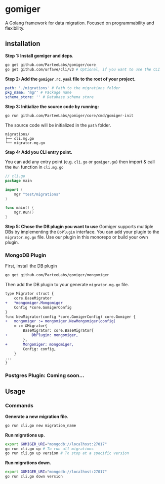# gomiger

A Golang framework for data migration. Focused on programmability and flexibility.

## installation

**Step 1: Install gomiger and deps.**

```bash
go get github.com/ParteeLabs/gomiger/core
go get github.com/urfave/cli/v3 # Optional, if you want to use the CLI
```

**Step 2: Add the `gomiger.rc.yaml` file to the root of your project.**

```yaml
path: './migrations' # Path to the migrations folder
pkg_name: 'mgr' # Package name
schema_store: '' # Database schema store
```

**Step 3: Initialize the source code by running:**

```bash
go run github.com/ParteeLabs/gomiger/core/cmd/gomiger-init
```

The source code will be initialized in the `path` folder.

```plaintext
migrations/
├── cli.mg.go
└── migrator.mg.go
```

**Step 4: Add you CLI entry point.**

You can add any entry point (e.g. `cli.go` or `gomiger.go`) then import & call the `Run` function in `cli.mg.go`

```go
// cli.go
package main

import (
	mgr "test/migrations"
)

func main() {
	mgr.Run()
}
```

**Step 5: Chose the DB plugin you want to use**
Gomiger supports multiple DBs by implementing the `DbPlugin` interface. You can add your plugin to the `migrator.mg.go` file. Use our plugin in this monorepo or build your own plugin.

### MongoDB Plugin

First, install the DB plugin

```bash
go get github.com/ParteeLabs/gomiger/mongomiger
```

Then add the DB plugin to your generate `migrator.mg.go` file.

```diff
type Migrator struct {
	core.BaseMigrator
+	*mongomiger.Mongomiger
	Config *core.GomigerConfig
}
func NewMigrator(config *core.GomigerConfig) core.Gomiger {
+	mongomiger := mongomiger.NewMongomiger(config)
	m := &Migrator{
		BaseMigrator: core.BaseMigrator{
+			DbPlugin: mongomiger,
		},
+		Mongomiger: mongomiger,
		Config: config,
	}
...
}
```

### Postgres Plugin: Coming soon...

## Usage

### Commands

**Generate a new migration file.**

```bash
go run cli.go new migration_name
```

**Run migrations up.**

```bash
export GOMIGER_URI="mongodb://localhost:27017"
go run cli.go up # To run all migrations
go run cli.go up version # To stop at a specific version
```

**Run migrations down.**

```bash
export GOMIGER_URI="mongodb://localhost:27017"
go run cli.go down version
```
